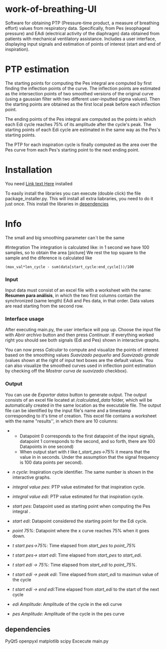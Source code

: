 # work-of-breathing-UI
Software for obtaining PTP (Pressure-time product, a measure of breathing effort) values from respiratory data. Specifically, from Pes (esophageal pressure) and EAdi (electrical activity of the diaphragm) data obtained from patients with mechanical ventilatory assistance. Includes a user interface, displaying input signals and estimation of points of interest (start and end of inspiration).
 
# PTP estimation
The starting points for computing the Pes integral are computed by first finding the inflection points of the curve. The inflection points are estimated as the intersection points of two smoothed versions of the original curve (using a gaussian filter with two different user-inputted sigma values). Then the starting points are obtained as the first local peak before each inflection point. 
 
The ending points of the Pes integral are computed as the points in which each Edi cycle reaches 75% of its amplitude after the cycle's peak. The starting points of each Edi cycle are estimated in the same way as the Pes's starting points.
 
The PTP for each inspiration cycle is finally computed as the area over the Pes curve from each Pes's starting point to the next ending point.
 
# Installation
You need [Link text Here](https://www.python.org/) installed

To easily install the libraries you can execute (double click) the  file package_installer.py. This will install all extra liabraries, you need to do it just once.
This install the libraries in [dependencies](#dependencies)
# Info
The small and big smoothing parameter can´t be the same

#Integration
The integration is calculated like:
in 1 second we have 100 samples, so to obtain the area 
[picture]
We rest the top square to the sample and the diference 
is calculated like  
```
(max_val*len_cycle - sum(data[start_cycle:end_cycle]))/100
```
### Input
Input data must consist of an excel file with a worksheet with the name: **Resumen para análisis**, in which the two first columns contain the synchronized (same length) EAdi and Pes data, in that order. Data values are read starting from the second row.
### Interface usage
After executing main.py, the user interface will pop up. Choose the input file with *Abrir archivo* button and then press *Continuar*. If everything worked right you should see both signals (Edi and Pes) shown in interactive graphs.
 
You can now press _Calcular_ to compute and visualize the points of interest based on the smoothing values *Suavizado pequeño* and *Suavizado grande* (values shown at the right of input text boxes are the default values. You can also visualize the smoothed curves used in inflection point estimation by checking off the *Mostrar curva de suavizado* checkbox).
### Output
You can use de *Exportar datos* button to generate output. The output consists of an excel file located at _/calculated_data_ folder, which will be automatically created in the same location as the executable file. The output file can be identified by the input file's name and a timestamp corresponding to it's time of creation. This excel file contains a worksheet with the name "results'', in which there are 10 columns:

* 
    * Datapoint 0 corresponds to the first datapoint of the input signals, datapoint 1 corresponds to the second, and so forth, there are 100 Datapoints in one second)
    * When output start with _t_ like _t_start_pes->75%_ it means that the value in in seconds. Under the assumption that the signal frequency is 100 data points per second).

* _n cycle_: Inspiration cycle identifier. The same number is shown in the interactive graphs.
* _integral value pes_: PTP value estimated for that inspiration cycle.
* _integral value edi_: PTP value estimated for that inspiration cycle.
* _start pes_: Datapoint used as starting point when computing the Pes integral .
* _start edi_: Datapoint considered the starting point for the Edi cycle.
* _point 75%_: Datapoint where the x curve reaches 75% when it goes down.
* _t start pes->75%_: Time elapsed from _start_pes_ to _point_75%_
* _t start pes-> start edi_: Time elapsed from _start_pes_ to _start_edi_.
* _t start edi -> 75%_: Time elapsed from _start_edi_ to _point_75%_.
* _t start edi -> peak edi_:  Time elapsed from _start_edi_ to maximun value of the cycle
* _t start edi -> end edi_:Time elapsed from _start_edi_ to the start of the next cycle
* _edi Amplitude_: Amplitude of the cycle in the edi curve
* _pes Amplitude_: Amplitude of the cycle in the pes curve

## dependencies
PyQt5
openpyxl
matplotlib
scipy
Excecute main.py